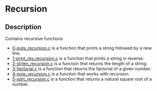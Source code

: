 # Recursion

## Description
Contains recursive functions

- [0-puts_recursion.c](./0-puts_recursion) is a function that prints a string followed by a new line.
- [1-print_rev_recursion.c](./1-print_rev_recursion.c) is a function that prints a string in reverse.
- [2-strlen_recursion.c](./2-strlen_recursion) is a function thst returns the length of a string.
- [3-factorial.c](./3-factorial.c) is a function that returns the factorial of a given number.
- [4-pow_recursion.c](./4-pow_recursion.c) is a function that works with recursion.
- [5-sqrt_recursion.c](./5-sqrt_recursion.c) is a function that returns a natural square root of a number.


